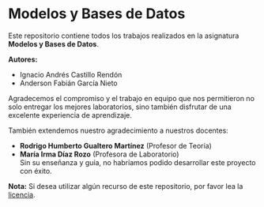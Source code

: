# Modelos y Bases de Datos

Este repositorio contiene todos los trabajos realizados en la asignatura **Modelos y Bases de Datos**.

**Autores:**  
- Ignacio Andrés Castillo Rendón  
- Anderson Fabián García Nieto  

Agradecemos el compromiso y el trabajo en equipo que nos permitieron no solo entregar los mejores laboratorios, sino también disfrutar de una excelente experiencia de aprendizaje.

También extendemos nuestro agradecimiento a nuestros docentes:  
- **Rodrigo Humberto Gualtero Martínez** (Profesor de Teoría)  
- **María Irma Díaz Rozo** (Profesora de Laboratorio)  
Sin su enseñanza y guía, no habríamos podido desarrollar este proyecto con éxito.

**Nota:** Si desea utilizar algún recurso de este repositorio, por favor lea la [licencia](./LICENSE).
